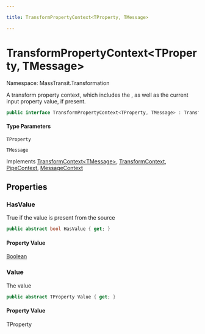 ```yaml
---

title: TransformPropertyContext<TProperty, TMessage>

---
```


# TransformPropertyContext\<TProperty, TMessage\>

Namespace: MassTransit.Transformation

A transform property context, which includes the , as well as the current input property value, if present.

```csharp
public interface TransformPropertyContext<TProperty, TMessage> : TransformContext<TMessage>, TransformContext, PipeContext, MessageContext
```

#### Type Parameters

`TProperty`<br/>

`TMessage`<br/>

Implements [TransformContext\<TMessage\>](../../masstransit-abstractions/masstransit/transformcontext-1), [TransformContext](../../masstransit-abstractions/masstransit/transformcontext), [PipeContext](../../masstransit-abstractions/masstransit/pipecontext), [MessageContext](../../masstransit-abstractions/masstransit/messagecontext)

## Properties

### **HasValue**

True if the value is present from the source

```csharp
public abstract bool HasValue { get; }
```

#### Property Value

[Boolean](https://learn.microsoft.com/en-us/dotnet/api/system.boolean)<br/>

### **Value**

The value

```csharp
public abstract TProperty Value { get; }
```

#### Property Value

TProperty<br/>
